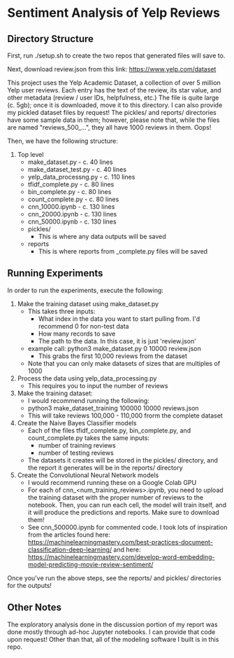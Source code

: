 # Sentiment Analysis of Yelp Reviews

## Directory Structure

First, run ./setup.sh to create the two repos that generated files will save to. 

Next, download review.json from this link:
https://www.yelp.com/dataset

This project uses the Yelp Academic Dataset, a collection of over 5 million Yelp user reviews. Each
entry has the text of the review, its star value, and other metadata (review / user IDs, helpfulness, etc.)
The file is quite large (c. 5gb); once it is downloaded, move it to this directory. I can also provide my pickled
dataset files by request! The pickles/ and reports/ directories have some sample data in them; however, please note
that, while the files are named "reviews_500_...", they all have 1000 reviews in them. Oops!

Then, we have the following structure:
1. Top level
	- make_dataset.py - c. 40 lines
	- make_dataset_test.py - c. 40 lines
	- yelp_data_processng.py - c. 110 lines
	- tfidf_complete.py - c. 80 lines
	- bin_complete.py - c. 80 lines 
	- count_complete.py - c. 80 lines
	- cnn_10000.ipynb - c. 130 lines
	- cnn_20000.ipynb - c. 130 lines
	- cnn_50000.ipynb - c. 130 lines
	- pickles/
		* This is where any data outputs will be saved
	- reports
		* This is where reports from <x>\_complete.py files will be saved
## Running Experiments
In order to run the experiments, execute the following:
1. Make the training dataset using make\_dataset.py
	- This takes three inputs: 
		* What index in the data you want to start pulling from. I'd recommend 0 for non-test data
		* How many records to save
		* The path to the data. In this case, it is just 'review.json'
	- example call: python3 make_dataset.py 0 10000 review.json
		* This grabs the first 10,000 reviews from the dataset
	- Note that you can only make datasets of sizes that are multiples of 1000
2. Process the data using yelp_data_processing.py
	- This requires you to input the number of reviews
3. Make the training dataset:
	- I would recommend running the following:
	- python3 make_dataset_training 100000 10000 reviews.json
	- This will take reviews 100,000 - 110,000 frorm the complete dataset
3. Create the Naive Bayes Classifier models
	- Each of the files tfidf_complete.py, bin_complete.py, and count_complete.py takes
	the same inputs:
		- number of training reviews
		- number of testing reviews
	- The datasets it creates will be stored in the pickles/ directory, and the report it generates
	will be in the reports/ directory
4. Create the Convolutional Neural Network models
	- I would recommend running these on a Google Colab GPU
	- For each of cnn_<num_training_reviews>.ipynb, you need to upload the training dataset with the 
	proper number of reviews to the notebook. Then, you can run each cell, the model will train itself,
	and it will produce the predictions and reports. Make sure to download them!
	- See cnn_500000.ipynb for commented code. I took lots of inspiration from the articles found
	here: https://machinelearningmastery.com/best-practices-document-classification-deep-learning/
	and here: https://machinelearningmastery.com/develop-word-embedding-model-predicting-movie-review-sentiment/

Once you've run the above steps, see the reports/ and pickles/ directories for the outputs!

## Other Notes

The exploratory analysis done in the discussion portion of my report was done mostly through ad-hoc Jupyter notebooks. I can provide that code upon request! Other than that, all of the modeling software I built is in this repo.

